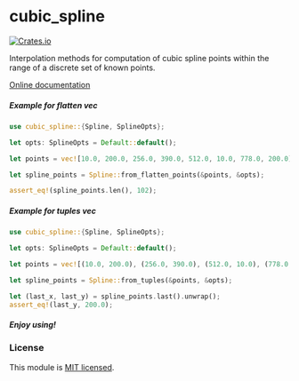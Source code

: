 # cubic_spline

[![Crates.io](https://img.shields.io/crates/v/cubic_spline.svg)](https://crates.io/crates/cubic_spline/)

Interpolation methods for computation of cubic spline points within the range of a discrete set of known points.

[Online documentation](https://docs.rs/cubic_spline/0.7.0/cubic_spline/)

##### Example for flatten vec
```rust
use cubic_spline::{Spline, SplineOpts};

let opts: SplineOpts = Default::default();

let points = vec![10.0, 200.0, 256.0, 390.0, 512.0, 10.0, 778.0, 200.0];

let spline_points = Spline::from_flatten_points(&points, &opts);

assert_eq!(spline_points.len(), 102);
```

##### Example for tuples vec
```rust
use cubic_spline::{Spline, SplineOpts};

let opts: SplineOpts = Default::default();

let points = vec![(10.0, 200.0), (256.0, 390.0), (512.0, 10.0), (778.0, 200.0)];

let spline_points = Spline::from_tuples(&points, &opts);

let (last_x, last_y) = spline_points.last().unwrap();
assert_eq!(last_y, 200.0);
```



##### Enjoy using!

### License

This module is [MIT licensed](./LICENSE).


